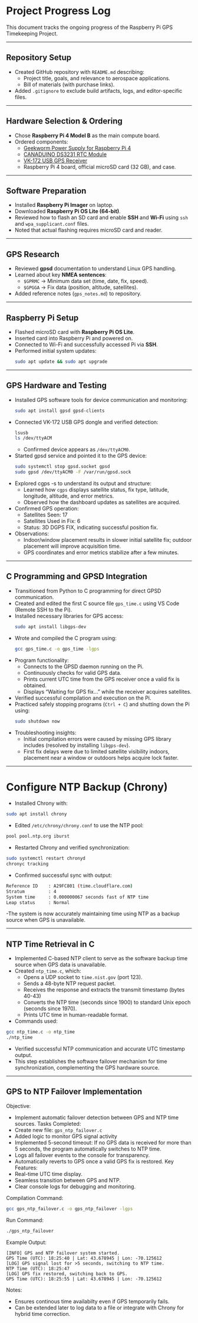 # Project Progress Log

This document tracks the ongoing progress of the Raspberry Pi GPS Timekeeping Project.  

---

## Repository Setup
- Created GitHub repository with `README.md` describing:
  - Project title, goals, and relevance to aerospace applications.  
  - Bill of materials (with purchase links).  
- Added `.gitignore` to exclude build artifacts, logs, and editor-specific files.  

---

## Hardware Selection & Ordering
- Chose **Raspberry Pi 4 Model B** as the main compute board.  
- Ordered components:  
  - [Geekworm Power Supply for Raspberry Pi 4](https://www.amazon.com/Geekworm-Raspberry-Adapter-Charger-Support/dp/B09J856PND)  
  - [CANADUINO DS3231 RTC Module](https://www.amazon.com/CANADUINO%C2%AE-DS3231-Module-Interface-Battery/dp/B07BCPRH6F)  
  - [VK-172 USB GPS Receiver](https://www.amazon.com/WWZMDiB-VK-172-USB-Dongle-Receiver/dp/B0BVBLXVLQ)  
  - Raspberry Pi 4 board, official microSD card (32 GB), and case.  

---

## Software Preparation
- Installed **Raspberry Pi Imager** on laptop.  
- Downloaded **Raspberry Pi OS Lite (64-bit)**.  
- Reviewed how to flash an SD card and enable **SSH** and **Wi-Fi** using `ssh` and `wpa_supplicant.conf` files.  
- Noted that actual flashing requires microSD card and reader.  

---

## GPS Research
- Reviewed **gpsd** documentation to understand Linux GPS handling.  
- Learned about key **NMEA sentences**:  
  - `$GPRMC` → Minimum data set (time, date, fix, speed).  
  - `$GPGGA` → Fix data (position, altitude, satellites).  
- Added reference notes (`gps_notes.md`) to repository.  

---

## Raspberry Pi Setup
- Flashed microSD card with **Raspberry Pi OS Lite**.  
- Inserted card into Raspberry Pi and powered on.  
- Connected to Wi-Fi and successfully accessed Pi via **SSH**.  
- Performed initial system updates:  
  ```bash
  sudo apt update && sudo apt upgrade

---

## GPS Hardware and Testing
- Installed GPS software tools for device communication and monitoring:
  ```bash
  sudo apt install gpsd gpsd-clients
- Connected VK-172 USB GPS dongle and verified detection:
  ```bash
  lsusb
  ls /dev/ttyACM
  ```
  - Confirmed device appears as `/dev/ttyACM0`.
- Started gpsd service and pointed it to the GPS device:
  ```bash
  sudo systemctl stop gpsd.socket gpsd
  sudo gpsd /dev/ttyACM0 -F /var/run/gpsd.sock
- Explored cgps -s to understand its output and structure:
  - Learned how `cgps` displays satellite status, fix type, latitude, longitude, altitude, and error metrics.
  - Observed how the dashboard updates as satellites are acquired.
- Confirmed GPS operation:
  - Satellites Seen: 17
  - Satellites Used in Fix: 6
  - Status: 3D DGPS FIX, indicating successful position fix.
- Observations:
  - Indoor/window placement results in slower initial satellite fix; outdoor placement will improve acquisition time.
  - GPS coordinates and error metrics stabilize after a few minutes.

---

## C Programming and GPSD Integration
- Transitioned from Python to C programming for direct GPSD communication.
- Created and edited the first C source file `gps_time.c` using VS Code (Remote SSH to the Pi).
- Installed necessary libraries for GPS access:
  ```bash
  sudo apt install libgps-dev
- Wrote and compiled the C program using:
  ```bash
  gcc gps_time.c -o gps_time -lgps
- Program functionality:
  - Connects to the GPSD daemon running on the Pi.
  - Continuously checks for valid GPS data.
  - Prints current UTC time from the GPS receiver once a valid fix is obtained.
  - Displays “Waiting for GPS fix...” while the receiver acquires satellites.
- Verified successful compilation and execution on the Pi.
- Practiced safely stopping programs (`Ctrl + C`) and shutting down the Pi using:
  ```bash
  sudo shutdown now
- Troubleshooting insights:
  - Initial compilation errors were caused by missing GPS library includes (resolved by installing `libgps-dev`).
  - First fix delays were due to limited satellite visibility indoors, placement near a window or outdoors helps acquire lock faster.

---

# Configure NTP Backup (Chrony)
- Installed Chrony with:
```bash
sudo apt install chrony
```
- Edited `/etc/chrony/chrony.conf` to use the NTP pool:
```bash
pool pool.ntp.org iburst
```
- Restarted Chrony and verified synchronization:
```bash
sudo systemctl restart chronyd
chronyc tracking
```
- Confirmed successful sync with output:
```bash
Reference ID    : A29FC801 (time.cloudflare.com)
Stratum         : 4
System time     : 0.000000067 seconds fast of NTP time
Leap status     : Normal
```
-The system is now accurately maintaining time using NTP as a backup source when GPS is unavailable.

---

## NTP Time Retrieval in C
- Implemented C-based NTP client to serve as the software backup time source when GPS data is unavailable.
- Created `ntp_time.c`, which:
  - Opens a UDP socket to `time.nist.gov` (port 123).
  - Sends a 48-byte NTP request packet.
  - Receives the response and extracts the transmit timestamp (bytes 40-43)
  - Converts the NTP time (seconds since 1900) to standard Unix epoch (seconds since 1970).
  - Prints UTC time in human-readable format.
- Commands used:
```bash
gcc ntp_time.c -o ntp_time
./ntp_time
```
- Verified successful NTP communication and accurate UTC timestamp output.
- This step establishes the software failover mechanism for time synchronization, complementing the GPS hardware source.

---

## GPS to NTP Failover Implementation
Objective:
  - Implement automatic failover detection between GPS and NTP time sources.
Tasks Completed:
  - Create new file: `gps_ntp_failover.c`
  - Added logic to monitor GPS signal activity
  - Implemented 5-second timeout: If no GPS data is received for more than 5 seconds, the program automatically switches to NTP time.
  - Logs all failover events to the console for transparency.
  - Automatically reverts to GPS once a valid GPS fix is restored.
Key Features:
  - Real-time UTC time display.
  - Seamless transition between GPS and NTP.
  - Clear console logs for debugging and monitoring.

Compilation Command:
```bash
gcc gps_ntp_failover.c -o gps_ntp_failover -lgps
```
Run Command:
```bash
./gps_ntp_failover
```
Example Output:
```pgsql
[INFO] GPS and NTP failover system started.
GPS Time (UTC): 18:25:40 | Lat: 43.678945 | Lon: -70.125612
[LOG] GPS signal lost for >5 seconds, switching to NTP time.
NTP Time (UTC): 18:25:47
[LOG] GPS fix restored, switching back to GPS.
GPS Time (UTC): 18:25:55 | Lat: 43.678945 | Lon: -70.125612
```
Notes:
  - Ensures continous time availabilty even if GPS temporarily fails.
  - Can be extended later to log data to a file or integrate with Chrony for hybrid time correction.

